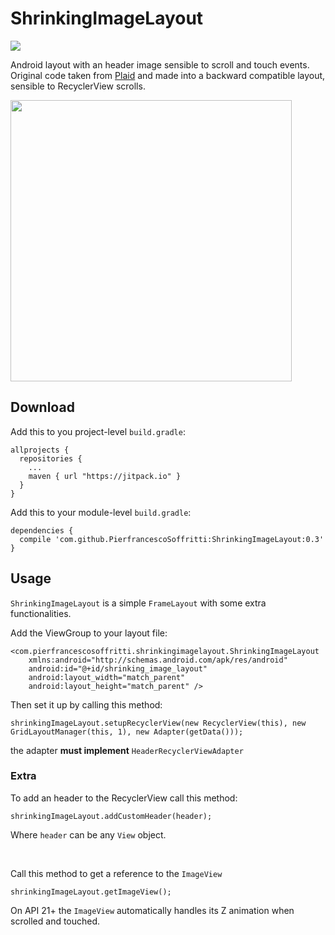 # ShrinkingImageLayout
[![](https://jitpack.io/v/PierfrancescoSoffritti/ShrinkingImageLayout.svg)](https://jitpack.io/#PierfrancescoSoffritti/ShrinkingImageLayout)

Android layout with an header image sensible to scroll and touch events. Original code taken from [Plaid](https://github.com/nickbutcher/plaid) and made into a backward compatible layout, sensible to RecyclerView scrolls.

<img height="450" src="https://github.com/PierfrancescoSoffritti/ShrinkingImageLayout/blob/master/pics/Animation.gif" />

## Download
Add this to you project-level `build.gradle`:
```
allprojects {
  repositories {
    ...
    maven { url "https://jitpack.io" }
  }
}
```
Add this to your module-level `build.gradle`:
```
dependencies {
  compile 'com.github.PierfrancescoSoffritti:ShrinkingImageLayout:0.3'
}
```

## Usage
`ShrinkingImageLayout` is a simple `FrameLayout` with some extra functionalities.

Add the ViewGroup to your layout file:
```
<com.pierfrancescosoffritti.shrinkingimagelayout.ShrinkingImageLayout
    xmlns:android="http://schemas.android.com/apk/res/android"
    android:id="@+id/shrinking_image_layout"
    android:layout_width="match_parent"
    android:layout_height="match_parent" />
```
Then set it up by calling this method:
```
shrinkingImageLayout.setupRecyclerView(new RecyclerView(this), new GridLayoutManager(this, 1), new Adapter(getData()));
```
the adapter <b>must implement</b> `HeaderRecyclerViewAdapter`

### Extra
To add an header to the RecyclerView call this method:
```
shrinkingImageLayout.addCustomHeader(header);
```
Where `header` can be any `View` object.

<br/>

Call this method to get a reference to the `ImageView`
```
shrinkingImageLayout.getImageView();
```

On API 21+ the `ImageView` automatically handles its Z animation when scrolled and touched.

